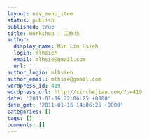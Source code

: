 ```yaml
---
layout: nav_menu_item
status: publish
published: true
title: Workshop | 工作坊
author:
  display_name: Min Lin Hsieh
  login: mlhsieh
  email: mlhsie@gmail.com
  url: ''
author_login: mlhsieh
author_email: mlhsie@gmail.com
wordpress_id: 419
wordpress_url: http://xinchejian.com/?p=419
date: '2011-01-16 22:06:25 +0800'
date_gmt: '2011-01-16 14:06:25 +0800'
categories: []
tags: []
comments: []
---
```


